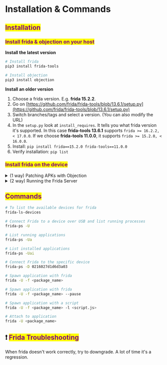 # Installation & Commands

## <mark style="color:purple;">Installation</mark>

### <mark style="color:purple;">Install frida & objection on your host</mark>

**Install the latest version**

```sh
# Install frida
pip3 install frida-tools

# Install objection
pip3 install objection
```

**Install an older version**

1. Choose a frida version. E.g. **frida 15.2.2**.
2. Go on [https://github.com/frida/frida-tools/blob/13.6.1/setup.py](https://github.com/frida/frida-tools/blob/13.6.1/setup.py)
3. Switch branches/tags and select a version. (You can also modify the URL)
4. In the `setup.py` look at `install_requires`. It tells you what frida version it's supported. In this case **frida-tools 13.6.1** supports `frida >= 16.2.2, < 17.0.0`. If we choose **frida-tools 11.0.0**, it supports `frida >= 15.2.0, < 16.0.0`.
5. Install: `pip install frida==15.2.0 frida-tools==11.0.0`
6. Verify installation: `pip list`

### <mark style="color:purple;">Install frida on the device</mark>

<details>

<summary>(1 way) Patching APKs with Objection</summary>

```sh
# Inject Frida into an APK
objection patchapk -s target.apk

# Inject specific version of frida into an APK
objection patchapk -V 14.2.8 -s target.apk
```

This quickly extracts, patches, re-packs, aligns, and signs the APK \[[🔗](https://github.com/sensepost/objection/wiki/Patching-Android-Applications#patching---patching-an-apk)]. The patch is applied with the **frida-gadget.so**

**Note:** The app will pause at launch, waiting for Frida. Start it with:

```sh
frida -U <package_name>
```

</details>

<details>

<summary>(2 way) Running the Frida Server</summary>

**Requirement**: a rooted device

1. Download the right frida-server version from [Github](https://github.com/frida/frida/releases)
2. Extract it
3. Push it on the device

```sh
adb push frida-server /data/local/tmp/
```

**Note**: We choose this path because other parts, such as `/sdcard`, are commonly mounted no-exec.

4. Run frida-server

```sh
adb shell

su
cd /data/local/tmp
chmod +x frida-server

# Launch the server
./frida-server
```

5. Now we can connect to the application by running:

```sh
frida -U <package_name>
```

</details>

## <mark style="color:purple;">Commands</mark>

```sh
# To list the available devices for frida
frida-ls-devices

# Connect Frida to a device over USB and list running processes
frida-ps -U

# List running applications
frida-ps -Ua

# List installed applications
frida-ps -Uai

# Connect Frida to the specific device
frida-ps -D 0216027d1d6d3a03

# Spawn application with frida
frida -U -f <package_name>

# Spawn application with frida
frida -U -f <package_name> --pause

# Spawn application with a script
frida -U -f <package_name> -l <script.js>

# Attach to application
frida -U <package_name>
```

## ❗ <mark style="color:purple;">Frida Troubleshooting</mark>

When frida doesn't work correctly, try to downgrade. A lot of time it's a regression.
